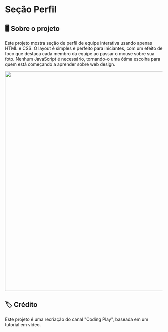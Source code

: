 # Seção Perfil
<h2>🖥️ Sobre o projeto</h2>
<p>Este projeto mostra seção de perfil de equipe interativa usando apenas HTML e CSS. O layout é simples e perfeito para iniciantes, com um efeito de foco que destaca cada membro da equipe ao passar o mouse sobre sua foto. Nenhum JavaScript é necessário, tornando-o uma ótima escolha para quem está começando a aprender sobre web design.</p>
<img src="https://github.com/user-attachments/assets/675ef28c-4f10-4ae6-9bd0-7a72c2ef90cf" width=700px>
<h2>🏷️ Crédito</h2>
<p> Este projeto é uma recriação do canal "Coding Play", baseada em um tutorial em vídeo. </p>
